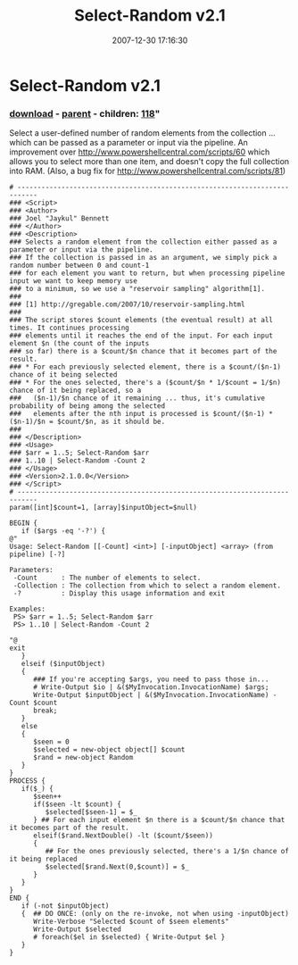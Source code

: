 ﻿---
pid:            83
parent:         81
children:       118
poster:         Joel Bennett
title:          Select-Random v2.1
date:           2007-12-30 17:16:30
format:         posh
---

# Select-Random v2.1

### [download](83.ps1) - [parent](81.md) - children: [118](118.md)"

Select a user-defined number of random elements from the collection ... which can be passed as a parameter or input via the pipeline. An improvement over http://www.powershellcentral.com/scripts/60 which allows you to select more than one item, and doesn't copy the full collection into RAM.  (Also, a bug fix for http://www.powershellcentral.com/scripts/81)

```posh
# ---------------------------------------------------------------------------
### <Script>
### <Author>
### Joel "Jaykul" Bennett
### </Author>
### <Description>
### Selects a random element from the collection either passed as a parameter or input via the pipeline.
### If the collection is passed in as an argument, we simply pick a random number between 0 and count-1
### for each element you want to return, but when processing pipeline input we want to keep memory use 
### to a minimum, so we use a "reservoir sampling" algorithm[1].
###
### [1] http://gregable.com/2007/10/reservoir-sampling.html
###
### The script stores $count elements (the eventual result) at all times. It continues processing 
### elements until it reaches the end of the input. For each input element $n (the count of the inputs 
### so far) there is a $count/$n chance that it becomes part of the result.
### * For each previously selected element, there is a $count/($n-1) chance of it being selected 
### * For the ones selected, there's a ($count/$n * 1/$count = 1/$n) chance of it being replaced, so a 
###   ($n-1)/$n chance of it remaining ... thus, it's cumulative probability of being among the selected
###   elements after the nth input is processed is $count/($n-1) * ($n-1)/$n = $count/$n, as it should be.
###
### </Description>
### <Usage>
### $arr = 1..5; Select-Random $arr
### 1..10 | Select-Random -Count 2
### </Usage>
### <Version>2.1.0.0</Version>
### </Script>
# ---------------------------------------------------------------------------
param([int]$count=1, [array]$inputObject=$null) 

BEGIN {
   if ($args -eq '-?') {
@"
Usage: Select-Random [[-Count] <int>] [-inputObject] <array> (from pipeline) [-?]

Parameters:
 -Count      : The number of elements to select.
 -Collection : The collection from which to select a random element.
 -?          : Display this usage information and exit

Examples:
 PS> $arr = 1..5; Select-Random $arr
 PS> 1..10 | Select-Random -Count 2

"@
exit
   } 
   elseif ($inputObject) 
   {
      ### If you're accepting $args, you need to pass those in...
      # Write-Output $io | &($MyInvocation.InvocationName) $args;
      Write-Output $inputObject | &($MyInvocation.InvocationName) -Count $count
      break;
   }
   else
   {
      $seen = 0
      $selected = new-object object[] $count
      $rand = new-object Random
   }
}
PROCESS {
   if($_) {
      $seen++
      if($seen -lt $count) {
         $selected[$seen-1] = $_
      } ## For each input element $n there is a $count/$n chance that it becomes part of the result.
      elseif($rand.NextDouble() -lt ($count/$seen))
      {
         ## For the ones previously selected, there's a 1/$n chance of it being replaced
         $selected[$rand.Next(0,$count)] = $_
      }
   }
}
END {
   if (-not $inputObject)
   {  ## DO ONCE: (only on the re-invoke, not when using -inputObject)
      Write-Verbose "Selected $count of $seen elements"
      Write-Output $selected
      # foreach($el in $selected) { Write-Output $el }
   }
}


```
